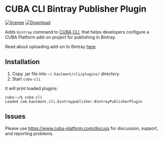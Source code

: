 # CUBA CLI Bintray Publisher Plugin

<a href="http://www.apache.org/licenses/LICENSE-2.0"><img src="https://img.shields.io/badge/license-Apache%20License%202.0-blue.svg?style=flat" alt="license" title=""></a>
[ ![Download](https://api.bintray.com/packages/cuba-platform/main/cli-bintray-publisher/images/download.svg) ](https://bintray.com/cuba-platform/main/cli-bintray-publisher/_latestVersion)

Adds `bintray` command to [CUBA CLI](https://github.com/cuba-platform/cuba-cli), that helps developers configure a CUBA Platform add-on project for publishing in Bintray.

Read about uploading add-on to Bintray [here](https://www.cuba-platform.com/discuss/t/recommendations-on-developing-add-ons/4715).

## Installation

1. Copy .jar file into `~/.haulmont/cli/plugins/` directory.
1. Start `cuba-cli`

It will print loaded plugins:
```
cuba:~/$ cuba-cli 
Loaded com.haulmont.cli.bintraypublisher.BintrayPublisherPlugin
```

## Issues
Please use https://www.cuba-platform.com/discuss for discussion, support, and reporting problems.
